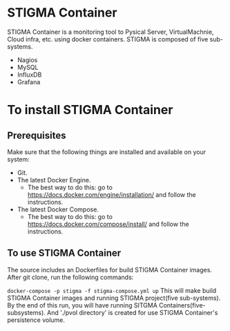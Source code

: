 # STIGMA Container

STIGMA Container is a monitoring tool to Pysical Server, VirtualMachnie, Cloud infra, etc. using docker containers.
STIGMA is composed of five sub-systems.
* Nagios
* MySQL
* InfluxDB
* Grafana


# To install STIGMA Container

## Prerequisites

Make sure that the following things are installed and available on your system:

* Git.
* The latest Docker Engine. 
  * The best way to do this: go to https://docs.docker.com/engine/installation/ and follow the instructions.
* The latest Docker Compose.
  * The best way to do this: go to https://docs.docker.com/compose/install/ and follow the instructions.


## To use STIGMA Container

The source includes an Dockerfiles for build STIGMA Container images.
After git clone, run the following commands:

`docker-compose -p stigma -f stigma-compose.yml up` 
This will make build STIGMA Container images and running STIGMA project(five sub-systems).
By the end of this run, you will have running SITGMA Containers(five-subsystems).
And './pvol directory' is created for use STIGMA Container's persistence volume. 



